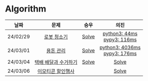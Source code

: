 # Algorithm

|**날짜**|**문제**|**승우**|**의진**|
|:-----:|:-----:|:-----:|:-----:|
|24/02/29| [로봇 청소기](https://www.acmicpc.net/problem/14503) | <a href="강승우/로봇 청소기.md">Solve</a> | <a href="김의진/14503.py">python3: 44ms<br>pypy3: 116ms</a> |
|24/03/01| [용돈 관리](https://www.acmicpc.net/problem/6236) | <a href="강승우/용돈 관리.md">Solve</a> | <a href="김의진/6236.py">python3: 4036ms<br>pypy3: 176ms</a> |
|24/03/04| [택배 배달과 수거하기](https://school.programmers.co.kr/learn/courses/30/lessons/150369) | <a href="강승우/택배 배달과 수거하기.md">Solve</a> | <a href="김의진/2023kakao_택배.py">Solve</a> |
|24/03/06| [이모티콘 할인행사](https://school.programmers.co.kr/learn/courses/30/lessons/150368) |  | <a href="김의진/2023kakao_이모티콘.py">Solve</a> |
